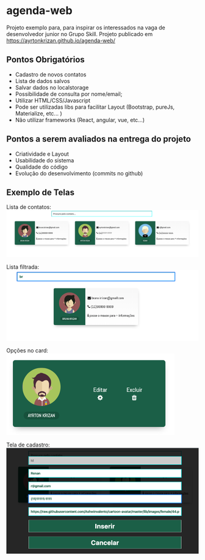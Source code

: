 # agenda-web
Projeto exemplo para, para inspirar os interessados na vaga de desenvolvedor junior no Grupo Skill.
Projeto publicado em https://ayrtonkrizan.github.io/agenda-web/

## Pontos Obrigatórios
 - Cadastro de novos contatos
 - Lista de dados salvos
 - Salvar dados no localstorage
 - Possibilidade de consulta por nome/email;
 - Utilizar HTML/CSS/Javascript 
 - Pode ser utilizadas libs para facilitar Layout (Bootstrap, pureJs, Materialize, etc... )
 - Não utilizar frameworks (React, angular, vue, etc...)
 
 ## Pontos a serem avaliados na entrega do projeto
 - Criatividade e Layout
 - Usabilidade do sistema
 - Qualidade do código
 - Evolução do desenvolvimento (commits no github)
 
 
## Exemplo de Telas
Lista de contatos:
![](https://raw.githubusercontent.com/ayrtonkrizan/agenda-web/master/docimages/Screen%20Shot%202019-10-23%20at%2015.43.32.png)

Lista filtrada:
![](https://raw.githubusercontent.com/ayrtonkrizan/agenda-web/master/docimages/Screen%20Shot%202019-10-23%20at%2015.43.41.png)

Opções no card:
![](https://github.com/ayrtonkrizan/agenda-web/blob/master/docimages/Screen%20Shot%202019-10-23%20at%2015.44.53.png)

Tela de cadastro:
![](https://raw.githubusercontent.com/ayrtonkrizan/agenda-web/master/docimages/Screen%20Shot%202019-10-23%20at%2015.42.39.png)